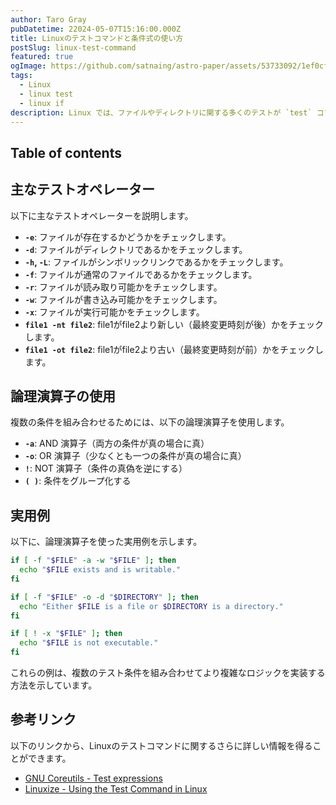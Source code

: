 ```yaml
---
author: Taro Gray
pubDatetime: 22024-05-07T15:16:00.000Z
title: Linuxのテストコマンドと条件式の使い方
postSlug: linux-test-command
featured: true
ogImage: https://github.com/satnaing/astro-paper/assets/53733092/1ef0cf03-8137-4d67-ac81-84a032119e3a
tags:
  - Linux
  - linux test
  - linux if
description: Linux では、ファイルやディレクトリに関する多くのテストが `test` コマンドや `[` コマンドを使用して行われます。これらのコマンドを使って、スクリプト内で条件分岐を行うことができます。
---
```


## Table of contents

## 主なテストオペレーター

以下に主なテストオペレーターを説明します。

- **`-e`**: ファイルが存在するかどうかをチェックします。
- **`-d`**: ファイルがディレクトリであるかをチェックします。
- **`-h`, `-L`**: ファイルがシンボリックリンクであるかをチェックします。
- **`-f`**: ファイルが通常のファイルであるかをチェックします。
- **`-r`**: ファイルが読み取り可能かをチェックします。
- **`-w`**: ファイルが書き込み可能かをチェックします。
- **`-x`**: ファイルが実行可能かをチェックします。
- **`file1 -nt file2`**: file1がfile2より新しい（最終変更時刻が後）かをチェックします。
- **`file1 -ot file2`**: file1がfile2より古い（最終変更時刻が前）かをチェックします。

## 論理演算子の使用

複数の条件を組み合わせるためには、以下の論理演算子を使用します。

- **`-a`**: AND 演算子（両方の条件が真の場合に真）
- **`-o`**: OR 演算子（少なくとも一つの条件が真の場合に真）
- **`!`**: NOT 演算子（条件の真偽を逆にする）
- **`( )`**: 条件をグループ化する

## 実用例

以下に、論理演算子を使った実用例を示します。

```bash
if [ -f "$FILE" -a -w "$FILE" ]; then
  echo "$FILE exists and is writable."
fi

if [ -f "$FILE" -o -d "$DIRECTORY" ]; then
  echo "Either $FILE is a file or $DIRECTORY is a directory."
fi

if [ ! -x "$FILE" ]; then
  echo "$FILE is not executable."
fi
```

これらの例は、複数のテスト条件を組み合わせてより複雑なロジックを実装する方法を示しています。

## 参考リンク

以下のリンクから、Linuxのテストコマンドに関するさらに詳しい情報を得ることができます。

- [GNU Coreutils - Test expressions](https://www.gnu.org/software/coreutils/manual/html_node/Test-expressions.html)
- [Linuxize - Using the Test Command in Linux](https://linuxize.com/post/how-to-compare-strings-in-bash/)
